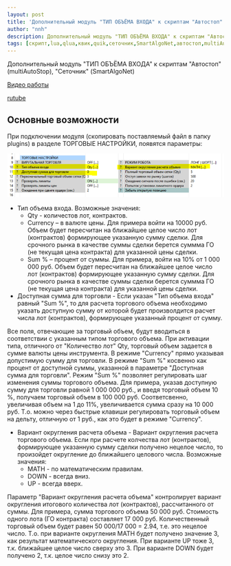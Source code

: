 ```yaml
---
layout: post
title: 'Дополнительный модуль "ТИП ОБЪЁМА ВХОДА" к скриптам "Автостоп" (multiAutoStop), "Сеточник" (SmartAlgoNet)'
author: "nnh"
description: Дополнительный модуль "ТИП ОБЪЁМА ВХОДА" к скриптам "Автостоп" (multiAutoStop), "Сеточник" (SmartAlgoNet)
tags: [скрипт,lua,qlua,квик,quik,сеточник,SmartAlgoNet,автостоп,multiAutoStop]
---
```


Дополнительный модуль "ТИП ОБЪЁМА ВХОДА" к скриптам "Автостоп" (multiAutoStop), "Сеточник" (SmartAlgoNet)

[Видео работы](https://www.youtube.com/watch?v=9WiXQRM6wik&t=220s)

[rutube](https://rutube.ru/video/c8a254799c2ff596488a374c7291d5af/)

##	Основные возможности

При подключении модуля (скопировать поставляемый файл в папку plugins) в разделе ТОРГОВЫЕ НАСТРОЙКИ, появятся параметры:

![](/assets/images/plugins/trade_qty_type.PNG)

 -	Тип объема входа. Возможные значения:
    -	Qty - количестов лот, контрактов.
    -	Currency – в валюте цены. Для примера войти на 10000 руб. Объем будет пересчитан на ближайшее целое число лот (контрактов) формирующее указанную сумму сделки. Для срочного рынка в качестве суммы сделки берется суммма ГО (не текущая цена контракта) для указанной цены сделки.
    -	Sum % – процент от суммы. Для примера, войти на 10% от 1 000 000 руб. Объем будет пересчитан на ближайшее целое число лот (контрактов) формирующее указанную сумму сделки. Для срочного рынка в качестве суммы сделки берется суммма ГО (не текущая цена контракта) для указанной цены сделки.
-	 Доступная сумма для торговли - Если указан "Тип объема входа" равный "Sum %", то для расчета торгового объема необходимо указать доступную сумму от которой будет произволдится расчет числа лот (контрактов), формирующее указанный процент от сумму.

Все поля, отвечающие за торговый объем, будут вводиться в соответствии с указанным типом торгового объема.
При активации типа, отличного от "Количество лот" Qty, торговый объем задается в сумме валюты цены инструмента. В режиме "Currency" прямо указывая допустимую сумму для торговли. В режиме "Sum %" косвенно как процент от доступной суммы, указанной в параметре "Доступная сумма для торговли".
Режим "Sum %" позволяет регулировать шаг изменения суммы торгового объема. Для примера, указав доступную сумму для торговли равной 1 000 000 руб., и введя торговый объем 10 %, получаем торговый объем в 100 000 руб.
Соответсвенно, увеличивая объем на 1 до 11%, увеличивается сумма сразу на 10 000 руб. Т.о. можно через быстрые клавиши регулировать торговый объем на дельту, отличную от 1 руб., как это будет в режиме "Currency".
 -	Вариант округления расчета объема - Вариант округления расчета торгового объема. Если при расчете колчества лот (контрактов), формирующее указанную сумму сделки получено нецелое число, то произойдет округление до ближайшего целового числа. Возможные значения:
    -	MATH - по математическим правилам.
    -	DOWN - всегда вниз.
    -	UP - всегда вверх.

Параметр "Вариант округления расчета объема" контролирует вариант округления итогового количества лот (контрактов), рассчитанного от суммы.  Для примера, сумма торгового объема 50 000 руб. Стоимость одного лота (ГО контракта) составляет 17 000 руб. Количественный торговый объем будет равен 50 000/17 000 = 2.94, т.е. это нецелое число. Т.о. при варианте округления MATH будет получено значение 3, как результат математического округления.
При варианте UP тоже 3, т.к. ближайшее целое число сверху это 3. При варианте DOWN будет получено 2, т.к. целое число снизу это 2.